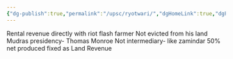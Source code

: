 ```yaml
---
{"dg-publish":true,"permalink":"/upsc/ryotwari/","dgHomeLink":true,"dgPassFrontmatter":false}
---
```


Rental revenue directly with riot flash farmer
Not evicted from his land
Mudras presidency- Thomas Monroe
Not intermediary- like zamindar
50% net produced fixed as Land Revenue